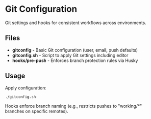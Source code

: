 # Git Configuration

Git settings and hooks for consistent workflows across environments.

## Files

- **gitconfig** - Basic Git configuration (user, email, push defaults)
- **gitconfig.sh** - Script to apply Git settings including editor
- **hooks/pre-push** - Enforces branch protection rules via Husky

## Usage

Apply configuration:
```bash
./gitconfig.sh
```

Hooks enforce branch naming (e.g., restricts pushes to "working/*" branches on specific remotes).
